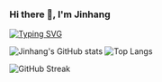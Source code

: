 ### Hi there 👋, I'm Jinhang
[![Typing SVG](https://readme-typing-svg.herokuapp.com?multiline=true&width=500&lines=Data+Scientist+at+Walmart+Global+Tech.++++++++++)](https://git.io/typing-svg)

![Jinhang's GitHub stats](https://github-readme-stats.vercel.app/api?username=jinhangjiang&show_icons=true&theme=tokyonight) ![Top Langs](https://github-readme-stats.vercel.app/api/top-langs/?username=jinhangjiang)

![GitHub Streak](https://github-readme-streak-stats.herokuapp.com?user=jinhangjiang&theme=neon-palenight&hide_border=true)



<!--
**jinhangjiang/jinhangjiang** is a ✨ _special_ ✨ repository because its `README.md` (this file) appears on your GitHub profile.

Here are some ideas to get you started:

- 🔭 I’m currently working on ...
- 🌱 I’m currently learning ...
- 👯 I’m looking to collaborate on ...
- 🤔 I’m looking for help with ...
- 💬 Ask me about ...
- 📫 How to reach me: ...
- 😄 Pronouns: ...
- ⚡ Fun fact: ...
-->
